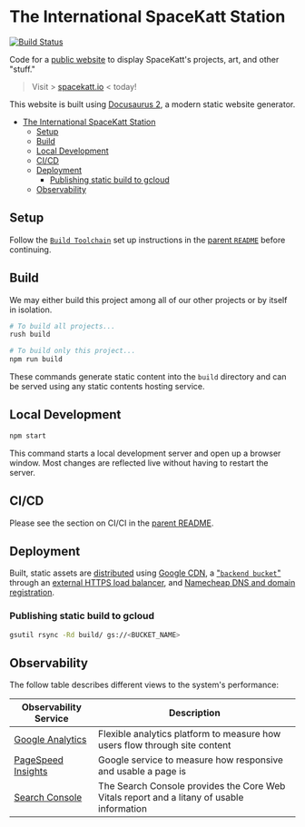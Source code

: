 # The International SpaceKatt Station

[![Build Status](https://travis-ci.org/SpaceKatt/spacekatt-io.svg?branch=main)](https://travis-ci.org/SpaceKatt/spacekatt-io)

Code for a [public website](https://spacekatt.io) to display SpaceKatt's projects, art, and other "stuff."

> Visit > [spacekatt.io](https://spacekatt.io) < today!

This website is built using [Docusaurus 2](https://v2.docusaurus.io/), a modern static website generator.

- [The International SpaceKatt Station](#the-international-spacekatt-station)
  - [Setup](#setup)
  - [Build](#build)
  - [Local Development](#local-development)
  - [CI/CD](#cicd)
  - [Deployment](#deployment)
    - [Publishing static build to gcloud](#publishing-static-build-to-gcloud)
  - [Observability](#observability)

## Setup

Follow the [`Build Toolchain`](https://github.com/SpaceKatt/spacekatt-io#build-toolchain) set up instructions in the [parent `README`](https://github.com/SpaceKatt/spacekatt-io) before continuing.

## Build

We may either build this project among all of our other projects or by itself in isolation.

```bash
# To build all projects...
rush build
```

```bash
# To build only this project...
npm run build
```

These commands generate static content into the `build` directory and can be served using any static contents hosting service.

## Local Development

```bash
npm start
```

This command starts a local development server and open up a browser window. Most changes are reflected live without having to restart the server.

## CI/CD

Please see the section on CI/CI in the [parent README](https://github.com/SpaceKatt/spacekatt-io#cicd).

## Deployment

Built, static assets are [distributed](https://spacekatt.io/) using [Google CDN](https://cloud.google.com/cdn), a ["`backend bucket`"](https://cloud.google.com/cdn/docs/setting-up-cdn-with-bucket#gcloud-or-gsutil) through an [external HTTPS load balancer](https://cloud.google.com/iap/docs/load-balancer-howto), and [Namecheap DNS and domain registration](https://www.namecheap.com/domains/).

### Publishing static build to gcloud

```bash
gsutil rsync -Rd build/ gs://<BUCKET_NAME>
```

## Observability

The follow table describes different views to the system's performance:

| Observability Service                                                         | Description                                                                               |
| ----------------------------------------------------------------------------- | ----------------------------------------------------------------------------------------- |
| [Google Analytics](https://analytics.google.com/)                             | Flexible analytics platform to measure how users flow through site content                |
| [PageSpeed Insights](https://developers.google.com/speed/pagespeed/insights/) | Google service to measure how responsive and usable a page is                             |
| [Search Console](https://support.google.com/webmasters/answer/9205520)        | The Search Console provides the Core Web Vitals report and a litany of usable information |
